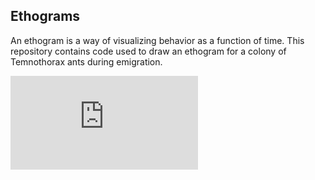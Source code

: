 ## Ethograms
An ethogram is a way of visualizing behavior as a function of time. This repository contains code used to draw an ethogram for a colony of Temnothorax ants during emigration.

![alt text](https://github.com/jakehanson/Ethograms/blob/master/results/kmeans_heuristic/col6_t2.pdf)
